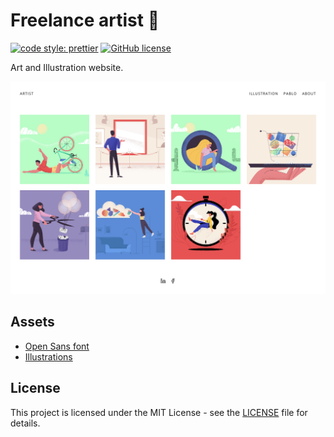 # Freelance artist 🎨

[![code style: prettier](https://img.shields.io/badge/code_style-prettier-ff69b4.svg)](https://github.com/prettier/prettier)
[![GitHub license](https://img.shields.io/badge/license-MIT-blue.svg)](https://github.com/malcodeman/freelance-artist/blob/master/LICENSE)

Art and Illustration website.

![Screenshot](docs/images/screenshot.png?raw=true)

## Assets

- [Open Sans font](https://fonts.google.com/specimen/Open+Sans)
- [Illustrations](https://icons8.com/ouch)

## License

This project is licensed under the MIT License - see the [LICENSE](LICENSE) file for details.
